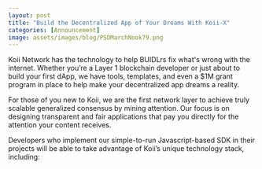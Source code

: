 ```yaml
---
layout: post
title: "Build the Decentralized App of Your Dreams With Koii-X"
categories: [Announcement]
image: assets/images/blog/PSDMarchNook79.png
---
```


Koii Network has the technology to help BUIDLrs fix what's wrong with the internet. Whether you’re a Layer 1 blockchain developer or just about to build your first dApp, we have tools, templates, and even a $1M grant program in place to help make your decentralized app dreams a reality.

For those of you new to Koii, we are the first network layer to achieve truly scalable generalized consensus by mining attention. Our focus is on designing transparent and fair applications that pay you directly for the attention your content receives.

Developers who implement our simple-to-run Javascript-based SDK in their projects will be able to take advantage of Koii’s unique technology stack, including:
